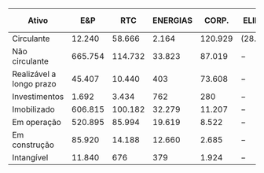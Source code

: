 |Ativo|E&P|RTC|ENERGIAS|CORP.|ELIMIN.|CONSOLI-DADO|
|---|---|---|---|---|---|---|
|Circulante|12.240|58.666|2.164|120.929|(28.035)|165.964|
|Não circulante|665.754|114.732|33.823|87.019|−|901.328|
|Realizável a longo prazo|45.407|10.440|403|73.608|−|129.858|
|Investimentos|1.692|3.434|762|280|−|6.168|
|Imobilizado|606.815|100.182|32.279|11.207|−|750.483|
|Em operação|520.895|85.994|19.619|8.522|−|635.030|
|Em construção|85.920|14.188|12.660|2.685|−|115.453|
|Intangível|11.840|676|379|1.924|−|14.819|
